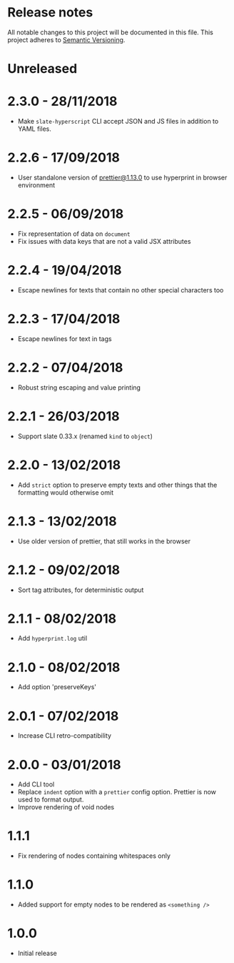 # Release notes
All notable changes to this project will be documented in this file.
This project adheres to [Semantic Versioning](http://semver.org/).

# Unreleased

# 2.3.0 - 28/11/2018

- Make `slate-hyperscript` CLI accept JSON and JS files in addition to YAML files.

# 2.2.6 - 17/09/2018

- User standalone version of prettier@1.13.0 to use hyperprint in browser environment

# 2.2.5 - 06/09/2018

- Fix representation of data on `document`
- Fix issues with data keys that are not a valid JSX attributes

# 2.2.4 - 19/04/2018

- Escape newlines for texts that contain no other special characters too

# 2.2.3 - 17/04/2018

- Escape newlines for text in tags

# 2.2.2 - 07/04/2018

- Robust string escaping and value printing

# 2.2.1 - 26/03/2018

- Support slate 0.33.x (renamed `kind` to `object`)

# 2.2.0 - 13/02/2018

- Add `strict` option to preserve empty texts and other things that the
  formatting would otherwise omit

# 2.1.3 - 13/02/2018

- Use older version of prettier, that still works in the browser

# 2.1.2 - 09/02/2018

- Sort tag attributes, for deterministic output

# 2.1.1 - 08/02/2018

- Add `hyperprint.log` util

# 2.1.0 - 08/02/2018

- Add option 'preserveKeys'

# 2.0.1 - 07/02/2018

- Increase CLI retro-compatibility

# 2.0.0 - 03/01/2018

- Add CLI tool
- Replace `indent` option with a `prettier` config option.
  Prettier is now used to format output.
- Improve rendering of void nodes

# 1.1.1

- Fix rendering of nodes containing whitespaces only

# 1.1.0

- Added support for empty nodes to be rendered as `<something />`

# 1.0.0

- Initial release
